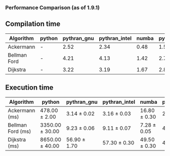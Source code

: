 ### Performance Comparison (as of 1.9.1)
## Compilation time
Algorithm                 | python                    | pythran_gnu               | pythran_intel             | numba                     | pyccel_fortran_gnu        | pyccel_c_gnu              | pyccel_fortran_intel      | pyccel_c_intel           
------------------------- | ------------------------- | ------------------------- | ------------------------- | ------------------------- | ------------------------- | ------------------------- | ------------------------- | -------------------------
Ackermann                 | -                         | 2.52                      | 2.34                      | 0.48                      | 1.56                      | 1.48                      | 1.71                      | 1.66                     
Bellman Ford              | -                         | 4.21                      | 4.13                      | 1.42                      | 2.71                      | 2.65                      | 3.21                      | 3.55                     
Dijkstra                  | -                         | 3.22                      | 3.19                      | 1.67                      | 2.82                      | 2.70                      | 3.17                      | 3.41                     

## Execution time
Algorithm                 | python                    | pythran_gnu               | pythran_intel             | numba                     | pyccel_fortran_gnu        | pyccel_c_gnu              | pyccel_fortran_intel      | pyccel_c_intel           
------------------------- | ------------------------- | ------------------------- | ------------------------- | ------------------------- | ------------------------- | ------------------------- | ------------------------- | -------------------------
Ackermann (ms)            | 478.00 $\pm$ 2.00         | 3.14 $\pm$ 0.02           | 3.16 $\pm$ 0.03           | 16.80 $\pm$ 0.30          | 2.66 $\pm$ 0.02           | 2.50 $\pm$ 0.02           | 8.03 $\pm$ 0.02           | 4.53 $\pm$ 0.03          
Bellman Ford (ms)         | 3350.00 $\pm$ 30.00       | 9.23 $\pm$ 0.06           | 9.11 $\pm$ 0.07           | 7.28 $\pm$ 0.05           | 4.56 $\pm$ 0.05           | 7.66 $\pm$ 0.05           | 4.93 $\pm$ 0.04           | 9.63 $\pm$ 0.14          
Dijkstra (ms)             | 8650.00 $\pm$ 40.00       | 56.90 $\pm$ 1.70          | 57.30 $\pm$ 0.30          | 49.50 $\pm$ 0.30          | 45.10 $\pm$ 0.40          | 60.30 $\pm$ 0.30          | 67.90 $\pm$ 0.80          | 64.40 $\pm$ 0.30         
